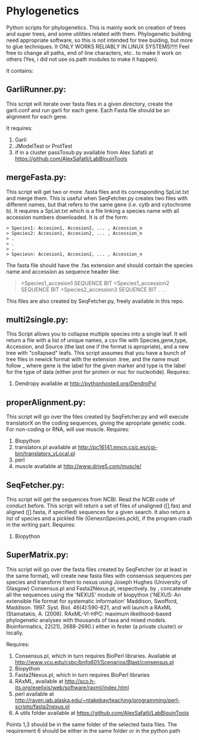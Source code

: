 Phylogenetics
=============

Python scripts for phylogenetics. This is mainly work on creation of trees and super trees, and some utilities related with them. Phylogenetic building need appropriate software, so this is not intended for tree buiding, but more to glue techniques. It ONLY WORKS RELIABLY IN LINUX SYSTEMS!!!!! Feel free to change all paths, end of line characters, etc.. to make it work on others (Yes, i did not use os.path modules to make it happen).

It contains:


GarliRunner.py:
--------------
  This script will iterate over fasta files in a given directory, create the garli.conf and run garli for each gene.
  Each Fasta file should be an alignment for each gene.
  
  It requires:
  1) Garli
  2) JModelTest or ProtTest
  3) if in a cluster passTosub.py available from Alex Safatli at https://github.com/AlexSafatli/LabBlouinTools


mergeFasta.py:
-------------
  This script will get two or more <prefix>.fasta files and its corresponding 
  <prefix>SpList.txt and merge them. This is useful when SeqFetcher.py creates 
  two files with different names, but that refers to the same gene (i.e. cytb and
  cytochrome b). It requires a <prefix>SpList.txt which is a file linking a species
  name with all accession numbers downloaded. It is of the form:
  
    > Species1: Accesion1, Accesion2, ... , Accession_n
    > Species2: Accesion1, Accesion2, ... , Accession_n
    > .
    > .
    > .
    > Speciesn: Accesion1, Accesion2, ... , Accession_n
     
  
  The fasta file should have the .fas extension and should contain the species name 
  and accession as sequence header like:
  >&lt;Species1_accesion1
  >SEQUENCE BIT
  >&lt;Species1_accession2
  >SEQUENCE BIT
  >&lt;Species2_accession3
  >SEQUENCE BIT
  >.
  >.
  >.
  
  This files are also created by SeqFetcher.py, freely available in this repo.


multi2single.py:
---------------
  This Script allows you to collapse multiple species into a single leaf. It will
  return a file with a list of unique names, a csv file with Species,gene,type,
  Accession, and Source (the last one if the format is apropriate), and a new tree
  with "collapsed" leafs. This script assumes that you have a bunch of tree files
  in newick format with the extension .tree, and the name must follow <gene>_<type>
  where gene is the label for the given marker and type is the label for the type of
  data (either prot for protein or nuc for nucleotide).
  Requires:
  1) Dendropy available at http://pythonhosted.org/DendroPy/
  

properAlignment.py:
------------------
  This script will go over the files created by SeqFetcher.py and will execute 
  translatorX on the coding sequences, giving the apropriate genetic code. For 
  non-coding or RNA, will use muscle.
  Requires:
  1) Biopython
  2) translatorx.pl available at http://pc16141.mncn.csic.es/cgi-bin/translatorx_vLocal.pl
  3) perl
  4) muscle available at http://www.drive5.com/muscle/


SeqFetcher.py:
-------------
  This script will get the sequences from NCBI. Read the NCBI code of conduct before.
  This script will return a set of files of unaligned ([].fas) and aligned ([].fasta,
  if specified) sequences for a given search. It also return a list of species and a
  pickled file (GenesnSpecies.pckl), if the program crash in the writing part.
  Requires:
  1) Biopython
  
  
SuperMatrix.py:
--------------
  This  script will go over the fasta files created by SeqFetcher (or at least in the same format),
  will create new fasta files with consensus sequences per species and transform them to nexus
  using Joseph Hughes (University of Glasgow) Consensus.pl and Fasta2Nexus.pl, respectively.
  by , concatenate all the sequences using the 'NEXUS' module of biopython ('NEXUS:
  An extensible file format for systematic information' Maddison, Swofford, Maddison. 1997. Syst. Biol.
  46(4):590-621, and will launch a RAxML (Stamatakis, A. (2006). RAxML-VI-HPC: maximum likelihood-based 
  phylogenetic analyses with thousands of taxa and mixed models. Bioinformatics, 22(21), 2688-2690.)
  either in fester (a private cluster) or locally.
  
  Requires:
  1) Consensus.pl, which in turn requires BioPerl libraries. Available at           
     http://www.vcu.edu/csbc/bnfo601/Scenarios/Blast/consensus.pl
  2) Biopython
  3) Fasta2Nexus.pl, which in turn requires BioPerl libraries
  4) RAxML, available at http://sco.h-its.org/exelixis/web/software/raxml/index.html
  5) perl available at http://raven.iab.alaska.edu/~ntakebay/teaching/programming/perl-scripts/fasta2nexus.pl
  6) A utils folder available at https://github.com/AlexSafatli/LabBlouinTools
  
  Points 1,3 should be in the same folder of the selected fasta files. The requirement 6 should be either in the same     folder or in the python path
